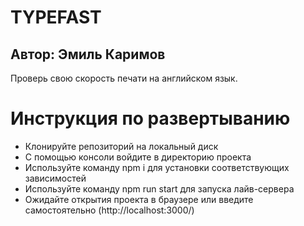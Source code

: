 # TYPEFAST
## Автор: Эмиль Каримов

Проверь свою скорость печати на английском язык.

# Инструкция по развертыванию
- Клонируйте репозиторий на локальный диск
- С помощью консоли войдите в директорию проекта
- Используйте команду npm i для установки соответствующих зависимостей
- Используйте команду npm run start для запуска лайв-сервера 
- Ожидайте открытия проекта в браузере или введите самостоятельно (http://localhost:3000/)